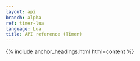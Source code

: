 ```yaml
---
layout: api
branch: alpha
ref: timer-lua
language: Lua
title: API reference (Timer)
---
```

{% include anchor_headings.html html=content %}